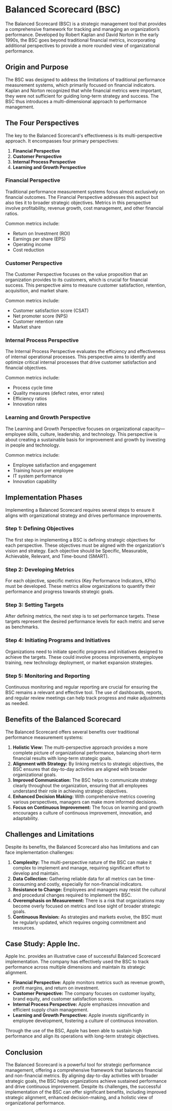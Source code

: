 # Balanced Scorecard (BSC)

The Balanced Scorecard (BSC) is a strategic management tool that provides a comprehensive framework for tracking and managing an organization’s performance. Developed by Robert Kaplan and David Norton in the early 1990s, the BSC goes beyond traditional financial metrics, incorporating additional perspectives to provide a more rounded view of organizational performance.

## Origin and Purpose

The BSC was designed to address the limitations of traditional performance measurement systems, which primarily focused on financial indicators. Kaplan and Norton recognized that while financial metrics were important, they were not sufficient for guiding long-term strategy and success. The BSC thus introduces a multi-dimensional approach to performance management.

## The Four Perspectives

The key to the Balanced Scorecard's effectiveness is its multi-perspective approach. It encompasses four primary perspectives:

1. **Financial Perspective**
2. **Customer Perspective**
3. **Internal Process Perspective**
4. **Learning and Growth Perspective**

### Financial Perspective
Traditional performance measurement systems focus almost exclusively on financial outcomes. The Financial Perspective addresses this aspect but also ties it to broader strategic objectives. Metrics in this perspective involve profitability, revenue growth, cost management, and other financial ratios.

Common metrics include:
- Return on Investment (ROI)
- Earnings per share (EPS)
- Operating income
- Cost reduction

### Customer Perspective
The Customer Perspective focuses on the value proposition that an organization provides to its customers, which is crucial for financial success. This perspective aims to measure customer satisfaction, retention, acquisition, and market share.

Common metrics include:
- Customer satisfaction score (CSAT)
- Net promoter score (NPS)
- Customer retention rate
- Market share

### Internal Process Perspective
The Internal Process Perspective evaluates the efficiency and effectiveness of internal operational processes. This perspective aims to identify and optimize critical internal processes that drive customer satisfaction and financial objectives.

Common metrics include:
- Process cycle time
- Quality measures (defect rates, error rates)
- Efficiency ratios
- Innovation rates

### Learning and Growth Perspective
The Learning and Growth Perspective focuses on organizational capacity—employee skills, culture, leadership, and technology. This perspective is about creating a sustainable basis for improvement and growth by investing in people and technology.

Common metrics include:
- Employee satisfaction and engagement
- Training hours per employee
- IT system performance
- Innovation capability

## Implementation Phases

Implementing a Balanced Scorecard requires several steps to ensure it aligns with organizational strategy and drives performance improvements.

### Step 1: Defining Objectives
The first step in implementing a BSC is defining strategic objectives for each perspective. These objectives must be aligned with the organization's vision and strategy. Each objective should be Specific, Measurable, Achievable, Relevant, and Time-bound (SMART).

### Step 2: Developing Metrics
For each objective, specific metrics (Key Performance Indicators, KPIs) must be developed. These metrics allow organizations to quantify their performance and progress towards strategic goals.

### Step 3: Setting Targets
After defining metrics, the next step is to set performance targets. These targets represent the desired performance levels for each metric and serve as benchmarks.

### Step 4: Initiating Programs and Initiatives
Organizations need to initiate specific programs and initiatives designed to achieve the targets. These could involve process improvements, employee training, new technology deployment, or market expansion strategies.

### Step 5: Monitoring and Reporting
Continuous monitoring and regular reporting are crucial for ensuring the BSC remains a relevant and effective tool. The use of dashboards, reports, and regular review meetings can help track progress and make adjustments as needed.

## Benefits of the Balanced Scorecard

The Balanced Scorecard offers several benefits over traditional performance measurement systems:

1. **Holistic View:** The multi-perspective approach provides a more complete picture of organizational performance, balancing short-term financial results with long-term strategic goals.
2. **Alignment with Strategy:** By linking metrics to strategic objectives, the BSC ensures that day-to-day activities are aligned with broader organizational goals.
3. **Improved Communication:** The BSC helps to communicate strategy clearly throughout the organization, ensuring that all employees understand their role in achieving strategic objectives.
4. **Enhanced Decision Making:** With comprehensive metrics covering various perspectives, managers can make more informed decisions.
5. **Focus on Continuous Improvement:** The focus on learning and growth encourages a culture of continuous improvement, innovation, and adaptability.

## Challenges and Limitations

Despite its benefits, the Balanced Scorecard also has limitations and can face implementation challenges:

1. **Complexity:** The multi-perspective nature of the BSC can make it complex to implement and manage, requiring significant effort to develop and maintain.
2. **Data Collection:** Gathering reliable data for all metrics can be time-consuming and costly, especially for non-financial indicators.
3. **Resistance to Change:** Employees and managers may resist the cultural and procedural changes required to implement the BSC.
4. **Overemphasis on Measurement:** There is a risk that organizations may become overly focused on metrics and lose sight of broader strategic goals.
5. **Continuous Revision:** As strategies and markets evolve, the BSC must be regularly updated, which requires ongoing commitment and resources.

## Case Study: Apple Inc.

Apple Inc. provides an illustrative case of successful Balanced Scorecard implementation. The company has effectively used the BSC to track performance across multiple dimensions and maintain its strategic alignment.

- **Financial Perspective:** Apple monitors metrics such as revenue growth, profit margins, and return on investment.
- **Customer Perspective:** The company focuses on customer loyalty, brand equity, and customer satisfaction scores.
- **Internal Process Perspective:** Apple emphasizes innovation and efficient supply chain management.
- **Learning and Growth Perspective:** Apple invests significantly in employee development, fostering a culture of continuous innovation.

Through the use of the BSC, Apple has been able to sustain high performance and align its operations with long-term strategic objectives.

## Conclusion

The Balanced Scorecard is a powerful tool for strategic performance management, offering a comprehensive framework that balances financial and non-financial metrics. By aligning day-to-day activities with broader strategic goals, the BSC helps organizations achieve sustained performance and drive continuous improvement. Despite its challenges, the successful implementation of the BSC can offer significant benefits, including improved strategic alignment, enhanced decision-making, and a holistic view of organizational performance.